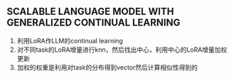 ## SCALABLE LANGUAGE MODEL WITH GENERALIZED CONTINUAL LEARNING
1. 利用LoRA作LLM的continual learning
2. 对不同task的LoRA增量进行knn，然后找出中心，利用中心的LoRA增量加权更新
3. 加权的权重是利用对task的分布得到vector然后计算相似性得到的